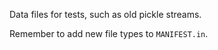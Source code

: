 Data files for tests, such as old pickle streams.

Remember to add new file types to `MANIFEST.in`.
